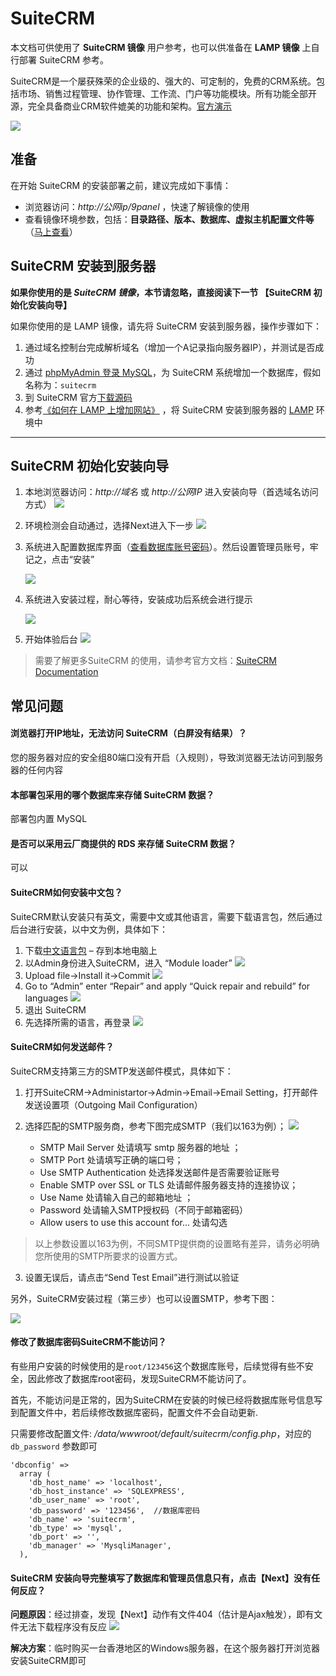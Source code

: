 # SuiteCRM

本文档可供使用了 **SuiteCRM 镜像** 用户参考，也可以供准备在 **LAMP 镜像** 上自行部署 SuiteCRM 参考。

SuiteCRM是一个屡获殊荣的企业级的、强大的、可定制的，免费的CRM系统。包括市场、销售过程管理、协作管理、工作流、门户等功能模块。所有功能全部开源，完全具备商业CRM软件媲美的功能和架构。[官方演示](https://suitecrm.com/demo/)

![](http://libs.websoft9.com/Websoft9/DocsPicture/zh/suitecrm/suitecrm-ui.png)

## 准备

在开始 SuiteCRM 的安装部署之前，建议完成如下事情：

* 浏览器访问：*http://公网ip/9panel* ，快速了解镜像的使用
* 查看镜像环境参数，包括：**目录路径、版本、数据库、虚拟主机配置文件等** （[马上查看](https://support.websoft9.com/docs/lamp/zh/stack-components.html)）

## SuiteCRM 安装到服务器

**如果你使用的是 *SuiteCRM 镜像*，本节请忽略，直接阅读下一节 【SuiteCRM 初始化安装向导】**

如果你使用的是 LAMP 镜像，请先将 SuiteCRM 安装到服务器，操作步骤如下：

1. 通过域名控制台完成解析域名（增加一个A记录指向服务器IP），并测试是否成功
2. 通过 [phpMyAdmin 登录 MySQL](https://support.websoft9.com/docs/lamp/zh/admin-mysql.html)，为 SuiteCRM 系统增加一个数据库，假如名称为：`suitecrm`
3. 到 SuiteCRM 官方[下载源码](https://www.SuiteCRM.org/downloads)
4. 参考[《如何在 LAMP 上增加网站》](https://support.websoft9.com/docs/lamp/zh/solution-deployment.html#安装第二个网站) ，将 SuiteCRM 安装到服务器的 [LAMP](https://support.websoft9.com/docs/lamp/zh/) 环境中

---

## SuiteCRM 初始化安装向导

1. 本地浏览器访问：*http://域名* 或 *http://公网IP* 进入安装向导（首选域名访问方式）
   ![](http://libs.websoft9.com/Websoft9/DocsPicture/zh/suitecrm/suitecrm-accept-websoft9.png)

2. 环境检测会自动通过，选择Next进入下一步
   ![](http://libs.websoft9.com/Websoft9/DocsPicture/zh/suitecrm/suitecrm-check-websoft9.png)

3. 系统进入配置数据库界面（[查看数据库账号密码](https://support.websoft9.com/docs/lamp/zh/stack-accounts.html)）。然后设置管理员账号，牢记之，点击“安装”

   ![](http://libs.websoft9.com/Websoft9/DocsPicture/zh/suitecrm/suitecrm-dbconf-websoft9.png)
4. 系统进入安装过程，耐心等待，安装成功后系统会进行提示

   ![](http://libs.websoft9.com/Websoft9/DocsPicture/zh/suitecrm/suitecrm-login-websoft9.png)
5. 开始体验后台
   ![](http://libs.websoft9.com/Websoft9/DocsPicture/zh/suitecrm/suitecrm-backend-websoft9.png)

> 需要了解更多SuiteCRM 的使用，请参考官方文档：[SuiteCRM Documentation](https://docs.suitecrm.com/)

## 常见问题

#### 浏览器打开IP地址，无法访问 SuiteCRM（白屏没有结果）？

您的服务器对应的安全组80端口没有开启（入规则），导致浏览器无法访问到服务器的任何内容

#### 本部署包采用的哪个数据库来存储 SuiteCRM 数据？

部署包内置 MySQL

#### 是否可以采用云厂商提供的 RDS 来存储 SuiteCRM 数据？

可以

#### SuiteCRM如何安装中文包？

SuiteCRM默认安装只有英文，需要中文或其他语言，需要下载语言包，然后通过后台进行安装，以中文为例，具体如下：

1.  下载[中文语言包](https://crowdin.com/project/suitecrmtranslations/zh-CN) – 存到本地电脑上
2.  以Admin身份进入SuiteCRM，进入 “Module loader”
    ![](http://libs.websoft9.com/Websoft9/DocsPicture/zh/suitecrm/suitecrm-lmodule-websoft9.png)
3.  Upload file->Install it->Commit
    ![](http://libs.websoft9.com/Websoft9/DocsPicture/zh/suitecrm/suitecrm-linstall-websoft9.png)
4.  Go to “Admin” enter “Repair” and apply “Quick repair and rebuild” for languages
    ![](http://libs.websoft9.com/Websoft9/DocsPicture/zh/suitecrm/suitecrm-repair-websoft9.png)
5.  退出 SuiteCRM
6.  先选择所需的语言，再登录
    ![](http://libs.websoft9.com/Websoft9/DocsPicture/zh/suitecrm/suitecrm-logincn-websoft9.png)

#### SuiteCRM如何发送邮件？

SuiteCRM支持第三方的SMTP发送邮件模式，具体如下：

1. 打开SuiteCRM->Administartor->Admin->Email->Email Setting，打开邮件发送设置项（Outgoing Mail Configuration）

2. 选择匹配的SMTP服务商，参考下图完成SMTP（我们以163为例）；
   ![](http://libs.websoft9.com/Websoft9/DocsPicture/zh/suitecrm/suitecrm-smtp-2-websoft9.png)
	* SMTP Mail Server 处请填写 smtp 服务器的地址 ；
	* SMTP Port 处请填写正确的端口号；
	* Use SMTP Authentication 处选择发送邮件是否需要验证账号
	* Enable SMTP over SSL or TLS 处请邮件服务器支持的连接协议；
	* Use Name 处请输入自己的邮箱地址 ；
	* Password 处请输入SMTP授权码（不同于邮箱密码）
	* Allow users to use this account for... 处请勾选

> 以上参数设置以163为例，不同SMTP提供商的设置略有差异，请务必明确您所使用的SMTP所要求的设置方式。

3. 设置无误后，请点击“Send Test Email”进行测试以验证

另外，SuiteCRM安装过程（第三步）也可以设置SMTP，参考下图：

![](http://libs.websoft9.com/Websoft9/DocsPicture/zh/suitecrm/suitecrm-smtp-websoft9.png)

#### 修改了数据库密码SuiteCRM不能访问？

有些用户安装的时候使用的是`root/123456`这个数据库账号，后续觉得有些不安全，因此修改了数据库root密码，发现SuiteCRM不能访问了。

首先，不能访问是正常的，因为SuiteCRM在安装的时候已经将数据库账号信息写到配置文件中，若后续修改数据库密码，配置文件不会自动更新.

只需要修改配置文件: */data/wwwroot/default/suitecrm/config.php*，对应的 `db_password` 参数即可

```
'dbconfig' => 
  array (
    'db_host_name' => 'localhost',
    'db_host_instance' => 'SQLEXPRESS',
    'db_user_name' => 'root',
    'db_password' => '123456',  //数据库密码
    'db_name' => 'suitecrm',
    'db_type' => 'mysql',
    'db_port' => '',
    'db_manager' => 'MysqliManager',
  ),
```
#### SuiteCRM 安装向导完整填写了数据库和管理员信息只有，点击【Next】没有任何反应？

**问题原因**：经过排查，发现【Next】动作有文件404（估计是Ajax触发），即有文件无法下载程序没有反应
![](https://libs.websoft9.com/Websoft9/DocsPicture/zh/suitecrm/suitecrm-noresponse-websoft9.png)

**解决方案**：临时购买一台香港地区的Windows服务器，在这个服务器打开浏览器安装SuiteCRM即可

